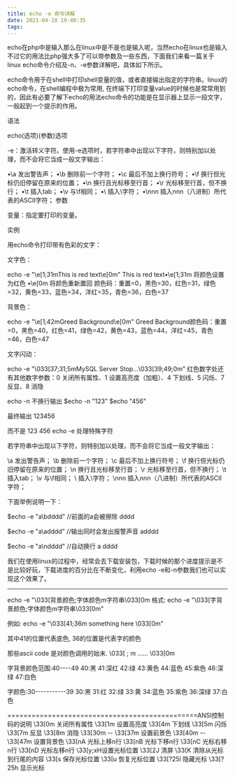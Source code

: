 ```yaml
---
title: echo -e 命令详解
date: 2021-04-18 19:40:35
tags:
---
```


echo在php中是输入那么在linux中是不是也是输入呢，当然echo在linux也是输入不过它的用法比php强大多了可以带参数及一些东西，下面我们来看一篇关于linux echo命令介绍及-n、-e参数详解吧，具体如下所示。

<!-- more --> 

echo命令用于在shell中打印shell变量的值，或者直接输出指定的字符串。linux的echo命令，在shell编程中极为常用, 在终端下打印变量value的时候也是常常用到的，因此有必要了解下echo的用法echo命令的功能是在显示器上显示一段文字，一般起到一个提示的作用。

语法

echo(选项)(参数)选项

-e：激活转义字符。使用-e选项时，若字符串中出现以下字符，则特别加以处理，而不会将它当成一般文字输出：

•\a 发出警告声；
•\b 删除前一个字符；
•\c 最后不加上换行符号；
•\f 换行但光标仍旧停留在原来的位置；
•\n 换行且光标移至行首；
•\r 光标移至行首，但不换行；
•\t 插入tab；
•\v 与\f相同；
•\\ 插入\字符；
•\nnn 插入nnn（八进制）所代表的ASCII字符；
参数

变量：指定要打印的变量。

实例

用echo命令打印带有色彩的文字：

文字色：

echo -e "\e[1;31mThis is red text\e[0m"
This is red text•\e[1;31m 将颜色设置为红色
•\e[0m 将颜色重新置回
颜色码：重置=0，黑色=30，红色=31，绿色=32，黄色=33，蓝色=34，洋红=35，青色=36，白色=37

背景色：

echo -e "\e[1;42mGreed Background\e[0m"
Greed Background颜色码：重置=0，黑色=40，红色=41，绿色=42，黄色=43，蓝色=44，洋红=45，青色=46，白色=47

文字闪动：

echo -e "\033[37;31;5mMySQL Server Stop...\033[39;49;0m"
红色数字处还有其他数字参数：0 关闭所有属性、1 设置高亮度（加粗）、4 下划线、5 闪烁、7 反显、8 消隐

echo -n 不换行输出
$echo -n "123"
$echo "456"

最终输出 
123456

而不是
123
456
echo -e 处理特殊字符

若字符串中出现以下字符，则特别加以处理，而不会将它当成一般文字输出：

\a 发出警告声；
\b 删除前一个字符；
\c 最后不加上换行符号；
\f 换行但光标仍旧停留在原来的位置；
\n 换行且光标移至行首；
\r 光标移至行首，但不换行；
\t 插入tab；
\v 与\f相同；
\\ 插入\字符；
\nnn 插入nnn（八进制）所代表的ASCII字符；

下面举例说明一下：

$echo -e "a\bdddd"  //前面的a会被擦除
dddd

$echo -e "a\adddd" //输出同时会发出报警声音
adddd

$echo -e "a\ndddd" //自动换行
a
dddd

我们在使用linux的过程中，经常会去下载安装包，下载时候的那个进度提示是不是比较好玩，下载进度的百分比在不断变化，利用echo -e和-n参数我们也可以实现这个效果了。

******************************************************************************************************************************************************************************************************************

 

echo -e "\033[背景颜色;字体颜色m字符串\033[0m
格式: echo -e "\033[字背景颜色;字体颜色m字符串\033[0m" 

例如: 
echo -e "\033[41;36m something here \033[0m" 

其中41的位置代表底色, 36的位置是代表字的颜色 


那些ascii code 是对颜色调用的始末. 
\033[ ; m …… \033[0m 



字背景颜色范围:40----49 
40:黑 
41:深红 
42:绿 
43:黄色 
44:蓝色 
45:紫色 
46:深绿 
47:白色 

字颜色:30-----------39 
30:黑 
31:红 
32:绿 
33:黄 
34:蓝色 
35:紫色 
36:深绿 
37:白色 

===============================================ANSI控制码的说明 
\33[0m 关闭所有属性 
\33[1m 设置高亮度 
\33[4m 下划线 
\33[5m 闪烁 
\33[7m 反显 
\33[8m 消隐 
\33[30m -- \33[37m 设置前景色 
\33[40m -- \33[47m 设置背景色 
\33[nA 光标上移n行 
\33[nB 光标下移n行 
\33[nC 光标右移n行 
\33[nD 光标左移n行 
\33[y;xH设置光标位置 
\33[2J 清屏 
\33[K 清除从光标到行尾的内容 
\33[s 保存光标位置 
\33[u 恢复光标位置 
\33[?25l 隐藏光标 
\33[?25h 显示光标